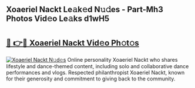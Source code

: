 ## Xoaeriel Nackt Le𝚊k𝚎d N𝚞𝚍es - Part-Mh3 Photos Vid𝚎o Le𝚊ks d1wH5

# <h2><a href="http://fbasx94.evod.top/?m=Xoaeriel+Nackt">🔗 👉🔴 Xoaeriel Nackt Vid𝚎o Ph𝚘t𝚘s</a></h2>

[![Xoaeriel Nackt N𝚞d𝚎s](https://i.imgur.com/8V9OHl7.gif)](http://fbasx94.evod.top/?m=Xoaeriel+Nackt)
Online personality Xoaeriel Nackt who shares lifestyle and dance-themed content, including solo and collaborative dance performances and vlogs. Respected philanthropist Xoaeriel Nackt, known for their generosity and commitment to giving back to the community. 
